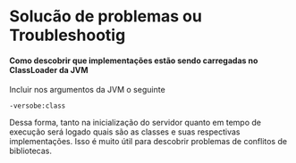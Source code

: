 # Solucão de problemas ou Troubleshootig

#### Como descobrir que implementações estão sendo carregadas no ClassLoader da JVM

Incluir nos argumentos da JVM o seguinte

```
-versobe:class
```

Dessa forma, tanto na inicialização do servidor quanto em tempo de execução será logado quais são as classes e suas respectivas implementações. Isso é muito útil para descobrir problemas de conflitos de bibliotecas.